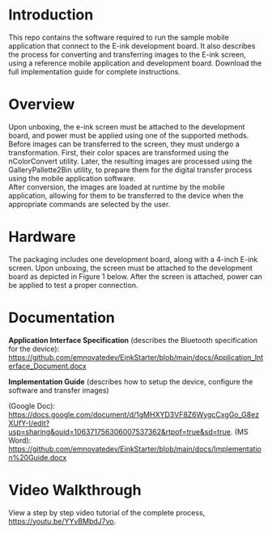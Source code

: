 # Introduction 
This repo contains the software required to run the sample mobile application that connect to the E-ink development board.   It also describes the process for converting and transferring images to the E-ink screen, using a reference mobile application and development board.   Download the full implementation guide for complete instructions.

# Overview
Upon unboxing, the e-ink screen must be attached to the development board, and power must be applied using one of the supported methods.
Before images can be transferred to the screen, they must undergo a transformation.  First, their color spaces are transformed using the nColorConvert utility.  Later, the resulting images are processed using the GalleryPallette2Bin utility, to prepare them for the digital transfer process using the mobile application software.   
After conversion, the images are loaded at runtime by the mobile application, allowing for them to be transferred to the device when the appropriate commands are selected by the user.

# Hardware 
The packaging includes one development board, along with a 4-inch E-ink screen.  Upon unboxing, the screen must be attached to the development board as depicted in Figure 1 below.  After the screen is attached, power can be applied to test a proper connection.

# Documentation 
**Application Interface Specification** (describes the Bluetooth specification for the device): https://github.com/emnovatedev/EinkStarter/blob/main/docs/Application_Interface_Document.docx

**Implementation Guide** (describes how to setup the device, configure the software and transfer images)

(Google Doc): https://docs.google.com/document/d/1gMHXYD3VF8Z6WygcCxgGo_G8ezXUfY-I/edit?usp=sharing&ouid=106371756306007537362&rtpof=true&sd=true.
(MS Word): https://github.com/emnovatedev/EinkStarter/blob/main/docs/Implementation%20Guide.docx 

# Video Walkthrough 
View a step by step video tutorial of the complete process, https://youtu.be/YYvBMbdJ7vo.
